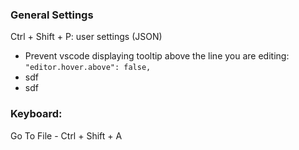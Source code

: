 ### General Settings
Ctrl + Shift + P: user settings (JSON)
- Prevent vscode displaying tooltip above the line you are editing:
  `"editor.hover.above": false,`
- sdf
- sdf

### Keyboard:
Go To File - Ctrl + Shift + A